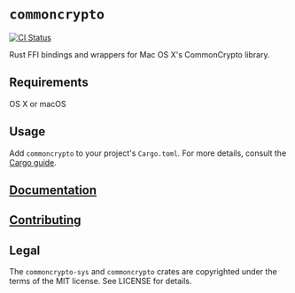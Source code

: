 # `commoncrypto`

[![CI Status](https://travis-ci.org/malept/rust-commoncrypto.svg?branch=master)](https://travis-ci.org/malept/rust-commoncrypto)

Rust FFI bindings and wrappers for Mac OS X's CommonCrypto library.

## Requirements

OS X or macOS

## Usage

Add `commoncrypto` to your project's `Cargo.toml`. For more details, consult the
[Cargo guide](http://doc.crates.io/guide.html#adding-dependencies-from-cratesio).

## [Documentation](https://malept.github.io/rust-commoncrypto/)

## [Contributing](https://github.com/malept/rust-commoncrypto/blob/master/CONTRIBUTING.md)

## Legal

The `commoncrypto-sys` and `commoncrypto` crates are copyrighted under the terms of the MIT license.
See LICENSE for details.
